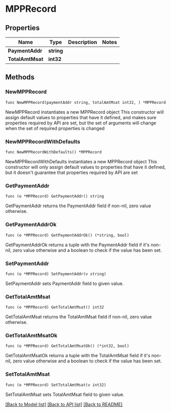 # MPPRecord

## Properties

Name | Type | Description | Notes
------------ | ------------- | ------------- | -------------
**PaymentAddr** | **string** |  | 
**TotalAmtMsat** | **int32** |  | 

## Methods

### NewMPPRecord

`func NewMPPRecord(paymentAddr string, totalAmtMsat int32, ) *MPPRecord`

NewMPPRecord instantiates a new MPPRecord object
This constructor will assign default values to properties that have it defined,
and makes sure properties required by API are set, but the set of arguments
will change when the set of required properties is changed

### NewMPPRecordWithDefaults

`func NewMPPRecordWithDefaults() *MPPRecord`

NewMPPRecordWithDefaults instantiates a new MPPRecord object
This constructor will only assign default values to properties that have it defined,
but it doesn't guarantee that properties required by API are set

### GetPaymentAddr

`func (o *MPPRecord) GetPaymentAddr() string`

GetPaymentAddr returns the PaymentAddr field if non-nil, zero value otherwise.

### GetPaymentAddrOk

`func (o *MPPRecord) GetPaymentAddrOk() (*string, bool)`

GetPaymentAddrOk returns a tuple with the PaymentAddr field if it's non-nil, zero value otherwise
and a boolean to check if the value has been set.

### SetPaymentAddr

`func (o *MPPRecord) SetPaymentAddr(v string)`

SetPaymentAddr sets PaymentAddr field to given value.


### GetTotalAmtMsat

`func (o *MPPRecord) GetTotalAmtMsat() int32`

GetTotalAmtMsat returns the TotalAmtMsat field if non-nil, zero value otherwise.

### GetTotalAmtMsatOk

`func (o *MPPRecord) GetTotalAmtMsatOk() (*int32, bool)`

GetTotalAmtMsatOk returns a tuple with the TotalAmtMsat field if it's non-nil, zero value otherwise
and a boolean to check if the value has been set.

### SetTotalAmtMsat

`func (o *MPPRecord) SetTotalAmtMsat(v int32)`

SetTotalAmtMsat sets TotalAmtMsat field to given value.



[[Back to Model list]](../README.md#documentation-for-models) [[Back to API list]](../README.md#documentation-for-api-endpoints) [[Back to README]](../README.md)



